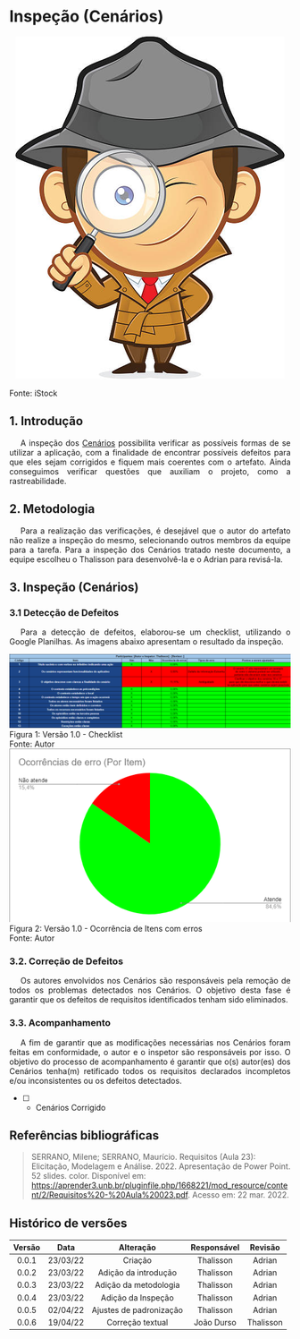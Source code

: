 # Inspeção (Cenários)

<div class="container">
    <div class="row">
        <div class="col">
            <p align="center">
                <img src="https://raw.githubusercontent.com/Requisitos-de-Software/2021.2-MedSUS/main/docs/assets/inspector_image.jpg">
                <figcaption>Fonte: iStock</figcaption>
            </p>
        </div>
    </div>
</div>

## 1. Introdução

<p style="text-indent: 20px; text-align: justify">
A inspeção dos <a href="https://requisitos-de-software.github.io/2021.2-MedSUS/modeling/scenarios/">Cenários</a> possibilita verificar as possíveis formas de se utilizar a aplicação, com a finalidade de encontrar possíveis defeitos para que eles sejam corrigidos e fiquem mais coerentes com o artefato. Ainda conseguimos verificar questões que auxiliam o projeto, como a rastreabilidade.
</p>

## 2. Metodologia

<p style="text-indent: 20px; text-align: justify">
Para a realização das verificações, é desejável que o autor do artefato não realize a inspeção do mesmo, selecionando outros membros da equipe para a tarefa. Para a inspeção dos Cenários tratado neste documento, a equipe escolheu o Thalisson para desenvolvê-la e o Adrian para revisá-la.
</p>

## 3. Inspeção (Cenários)

### 3.1 Detecção de Defeitos

<p style="text-indent: 20px; text-align: justify">
Para a detecção de defeitos, elaborou-se um checklist, utilizando o Google Planilhas. As imagens abaixo apresentam o resultado da inspeção.
</p>

<div class="container">
    <div class="row">
        <div class="col">
            <img src="../assets/verification/scenarios/checklist.png">
            <figcaption>Figura 1: Versão 1.0 - Checklist</figcaption>
            <figcaption>Fonte: Autor</figcaption>
        </div>
    </div>
</div>

<div class="container">
    <div class="row">
        <div class="col">
            <img src="../assets/verification/scenarios/grafico_item.png">
            <figcaption>Figura 2: Versão 1.0 - Ocorrência de Itens com erros </figcaption>
            <figcaption>Fonte: Autor</figcaption>
        </div>
    </div>
</div>

### 3.2. Correção de Defeitos

<p style="text-indent: 20px; text-align: justify">
Os autores envolvidos nos Cenários são responsáveis pela remoção de todos os problemas detectados nos Cenários. O objetivo desta fase é garantir que os defeitos de requisitos identificados tenham sido eliminados.
</p>

### 3.3. Acompanhamento

<p style="text-indent: 20px; text-align: justify">
A fim de garantir que as modificações necessárias nos Cenários foram feitas em conformidade, o autor e o inspetor são responsáveis por isso. O objetivo do processo de acompanhamento é garantir que o(s) autor(es) dos Cenários tenha(m) retificado todos os requisitos declarados incompletos e/ou inconsistentes ou os defeitos detectados.
</p>

- [ ] - Cenários Corrigido

## Referências bibliográficas

> SERRANO, Milene; SERRANO, Maurício. Requisitos (Aula 23): Elicitação, Modelagem e Análise. 2022. Apresentação de Power Point. 52 slides. color. Disponível em: https://aprender3.unb.br/pluginfile.php/1668221/mod_resource/content/2/Requisitos%20-%20Aula%20023.pdf. Acesso em: 22 mar. 2022.

## Histórico de versões

| Versão |   Data   |        Alteração        | Responsável |  Revisão  |
| :----: | :------: | :---------------------: | :---------: | :-------: |
| 0.0.1  | 23/03/22 |         Criação         |  Thalisson  |  Adrian   |
| 0.0.2  | 23/03/22 |  Adição da introdução   |  Thalisson  |  Adrian   |
| 0.0.3  | 23/03/22 |  Adição da metodologia  |  Thalisson  |  Adrian   |
| 0.0.4  | 23/03/22 |   Adição da Inspeção    |  Thalisson  |  Adrian   |
| 0.0.5  | 02/04/22 | Ajustes de padronização |  Thalisson  |  Adrian   |
| 0.0.6  | 19/04/22 |    Correção textual     | João Durso  | Thalisson |
